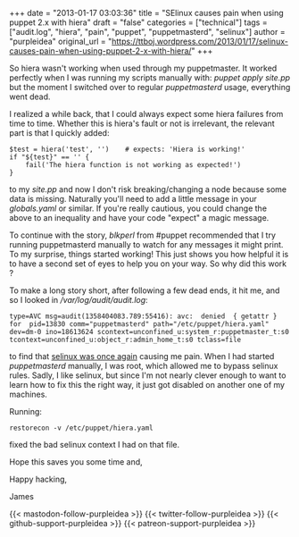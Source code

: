 +++
date = "2013-01-17 03:03:36"
title = "SElinux causes pain when using puppet 2.x with hiera"
draft = "false"
categories = ["technical"]
tags = ["audit.log", "hiera", "pain", "puppet", "puppetmasterd", "selinux"]
author = "purpleidea"
original_url = "https://ttboj.wordpress.com/2013/01/17/selinux-causes-pain-when-using-puppet-2-x-with-hiera/"
+++

So hiera wasn't working when used through my puppetmaster. It worked perfectly when I was running my scripts manually with: <em>puppet apply site.pp</em> but the moment I switched over to regular <em>puppetmasterd</em> usage, everything went dead.

I realized a while back, that I could always expect some hiera failures from time to time. Whether this is hiera's fault or not is irrelevant, the relevant part is that I quickly added:
```
$test = hiera('test', '')    # expects: 'Hiera is working!'
if "${test}" == '' {
    fail('The hiera function is not working as expected!')
}
```
to my <em>site.pp</em> and now I don't risk breaking/changing a node because some data is missing. Naturally you'll need to add a little message in your <em>globals.yaml</em> or similar. If you're really cautious, you could change the above to an inequality and have your code "expect" a magic message.

To continue with the story, <em>blkperl</em> from #puppet recommended that I try running puppetmasterd manually to watch for any messages it might print. To my surprise, things started working! This just shows you how helpful it is to have a second set of eyes to help you on your way. So why did this work ?

To make a long story short, after following a few dead ends, it hit me, and so I looked in <em>/var/log/audit/audit.log</em>:
```
type=AVC msg=audit(1358404083.789:55416): avc:  denied  { getattr } for  pid=13830 comm="puppetmasterd" path="/etc/puppet/hiera.yaml" dev=dm-0 ino=18613624 scontext=unconfined_u:system_r:puppetmaster_t:s0 tcontext=unconfined_u:object_r:admin_home_t:s0 tclass=file
```
to find that <a title="Clustering virtual machines with rgmanager and clusvcadm" href="/blog/2013/01/03/clustering-virtual-machines-with-rgmanager-and-clusvcadm/">selinux was once again</a> causing me pain. When I had started <em>puppetmasterd</em> manually, I was root, which allowed me to bypass selinux rules. Sadly, I like selinux, but since I'm not nearly clever enough to want to learn how to fix this the right way, it just got disabled on another one of my machines.

Running:
```
restorecon -v /etc/puppet/hiera.yaml
```
fixed the bad selinux context I had on that file.

Hope this saves you some time and,

Happy hacking,

James

{{< mastodon-follow-purpleidea >}}
{{< twitter-follow-purpleidea >}}
{{< github-support-purpleidea >}}
{{< patreon-support-purpleidea >}}

